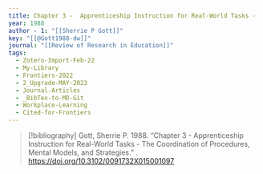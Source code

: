 ```yaml
---
title: Chapter 3 -  Apprenticeship Instruction for Real-World Tasks -  The Coordination of Procedures, Mental Models, and Strategies
year: 1988
author - 1: "[[Sherrie P Gott]]"
key: "[[@Gott1988-dw]]"
journal: "[[Review of Research in Education]]"
tags:
  - Zotero-Import-Feb-22
  - My-Library
  - Frontiers-2022
  - 2_Upgrade-MAY-2023
  - Journal-Articles
  - _BibTex-to-MD-Git
  - Workplace-Learning
  - Cited-for-Frontiers
---
```


> [!bibliography]
> Gott, Sherrie P. 1988. “Chapter 3 -  Apprenticeship Instruction for Real-World Tasks -  The Coordination of Procedures, Mental Models, and Strategies.” . https://doi.org/10.3102/0091732X015001097